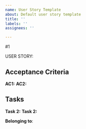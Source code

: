 ```yaml
---
name: User Story Template
about: Default user story template
title: ''
labels: ''
assignees: ''

---
```


#1 

USER STORY: 

## Acceptance Criteria
**AC1:** 
**AC2:** 

## Tasks

**Task 2:**
**Task 2:**

**Belonging to**:  []()
